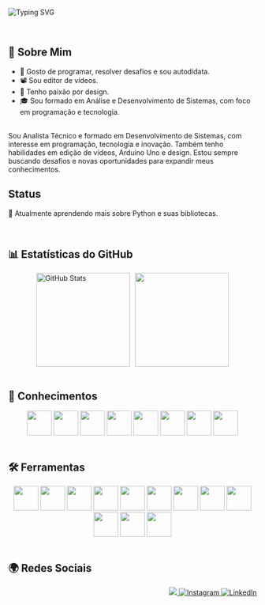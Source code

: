 ![Typing SVG](https://readme-typing-svg.demolab.com?font=Fira+Code&size=28&pause=1000&color=FFFFFF&center=true&vCenter=true&width=600&lines=%F0%9F%A4%9E!+Eu+sou+Márcio,+seja+bem-vindo.)


<br>

## 📌 Sobre Mim
<ul>
  <li>🧩 Gosto de programar, resolver desafios e sou autodidata.</li>
  <li>📽️ Sou editor de vídeos.</li>
  <li>🎨 Tenho paixão por design.</li>
  <li>🎓 Sou formado em Análise e Desenvolvimento de Sistemas, com foco em programação e tecnologia.</li>
</ul>

<br> 
Sou Analista Técnico e formado em Desenvolvimento de Sistemas, com interesse em programação, tecnologia e inovação. Também tenho habilidades em edição de vídeos, Arduino Uno e design. Estou sempre buscando desafios e novas oportunidades para expandir meus conhecimentos.

<br>

## Status  
🚀 Atualmente aprendendo mais sobre Python e suas bibliotecas.

<br>

## 📊 Estatísticas do GitHub
<div style="display: flex; flex-wrap: wrap; justify-content: center; gap: 10px;">
  <a href="http://beacons.ai/ma4c89" target="_blank">
    <img height="190em" src="https://github-readme-stats.vercel.app/api?username=ma4c89&show_icons=true&theme=white" alt="GitHub Stats" />
  </a>
 <a href="http://beacons.ai/ma4c89" target="_blank">
    <img height="190em" src="https://github-readme-stats.vercel.app/api/top-langs/?username=ma4c89&layout=compact&langs_count=10&theme=light">
 </a>
</div>

<br>

## 🧠 Conhecimentos
<div align="center">
  <img height="50" src="https://cdn.jsdelivr.net/gh/devicons/devicon@latest/icons/c/c-original.svg" />
  <img height="50" src="https://cdn.jsdelivr.net/gh/devicons/devicon@latest/icons/cplusplus/cplusplus-original.svg" />
  <img height="50" src="https://cdn.jsdelivr.net/gh/devicons/devicon@latest/icons/java/java-original-wordmark.svg" />
  <img height="50" src="https://cdn.jsdelivr.net/gh/devicons/devicon@latest/icons/html5/html5-original.svg" />
  <img height="50" src="https://cdn.jsdelivr.net/gh/devicons/devicon@latest/icons/css3/css3-original.svg" />
  <img height="50" src="https://cdn.jsdelivr.net/gh/devicons/devicon@latest/icons/javascript/javascript-original.svg" />
  <img height="50" src="https://cdn.jsdelivr.net/gh/devicons/devicon@latest/icons/python/python-original.svg" />
  <img height="50" src="https://cdn.jsdelivr.net/gh/devicons/devicon@latest/icons/mysql/mysql-original-wordmark.svg" />        
</div>

<br>

## 🛠️ Ferramentas
<div align="center">
  <img height="50" src="https://cdn.jsdelivr.net/gh/devicons/devicon@latest/icons/canva/canva-original.svg" /> 
  <img height="50" src="https://cdn.jsdelivr.net/gh/devicons/devicon@latest/icons/django/django-plain.svg" />
  <img height="50" src="https://cdn.jsdelivr.net/gh/devicons/devicon@latest/icons/eclipse/eclipse-original.svg" />
  <img height="50" src="https://cdn.jsdelivr.net/gh/devicons/devicon@latest/icons/figma/figma-original.svg" />
  <img height="50" src="https://cdn.jsdelivr.net/gh/devicons/devicon@latest/icons/google/google-original.svg" />
  <img height="50" src="https://cdn.jsdelivr.net/gh/devicons/devicon@latest/icons/intellij/intellij-original.svg" />
  <img height="50" src="https://cdn.jsdelivr.net/gh/devicons/devicon@latest/icons/jupyter/jupyter-original-wordmark.svg" />        
  <img height="50" src="https://cdn.jsdelivr.net/gh/devicons/devicon@latest/icons/nodejs/nodejs-plain-wordmark.svg" />        
  <img height="50" src="https://cdn.jsdelivr.net/gh/devicons/devicon@latest/icons/pycharm/pycharm-original.svg" />
  <img height="50" src="https://cdn.jsdelivr.net/gh/devicons/devicon@latest/icons/replit/replit-original.svg" />
  <img height="50" src="https://cdn.jsdelivr.net/gh/devicons/devicon@latest/icons/vscode/vscode-original.svg" />
  <img height="50" src="https://cdn.jsdelivr.net/gh/devicons/devicon@latest/icons/windows11/windows11-original-wordmark.svg" />
</div>

<br>

## 🌍 Redes Sociais
<p align="right">
  <a href="https://twitter.com/Marciovila9541" target="_blank">
    <img src="https://img.shields.io/badge/Twitter-1DA1F2?style=for-the-badge&logo=twitter&logoColor=white"/>
  </a>
  <a href="https://www.instagram.com/marcio_ferreira11" target="_blank">
    <img src="https://img.shields.io/badge/Instagram-E4405F?style=for-the-badge&logo=instagram&logoColor=white" alt="Instagram" />
  </a>
  <a href="https://www.linkedin.com/in/márcio-ferreira-b54383327" target="_blank">
    <img src="https://img.shields.io/badge/LinkedIn-0077B5?style=for-the-badge&logo=linkedin&logoColor=white" alt="LinkedIn" />
  </a>
</p>
